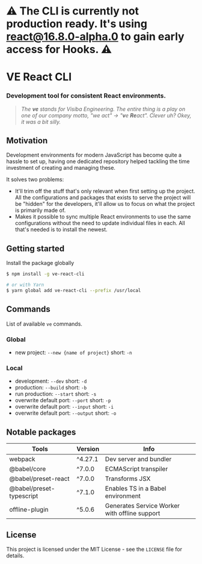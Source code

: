 # **⚠ The CLI is currently not production ready. It's using react@16.8.0-alpha.0 to gain early access for Hooks. ⚠**

# VE React CLI

### Development tool for consistent React environments.

>_The **ve** stands for Visiba Engineering. The entire thing is a play on one of our company motto, "we act" -> "**v**e **Re**act". Clever uh? Okey, it was a bit silly._

## Motivation
Development environments for modern JavaScript has become quite a hassle to set up, having one dedicated repository helped tackling the time investment of creating and managing these.

It solves two problems:
* It'll trim off the stuff that's only relevant when first setting up the project. All the configurations and packages that exists to serve the project will be "hidden" for the developers, it'll allow us to focus on what the project is primarily made of.
* Makes it possible to sync multiple React environments to use the same configurations without the need to update individual files in each. All that's needed is to install the newest.

## Getting started
Install the package globally
```bash
$ npm install -g ve-react-cli

# or with Yarn
$ yarn global add ve-react-cli --prefix /usr/local
```

## Commands
List of available `ve` commands.
### Global
* new project: `--new {name of project}` short: `-n`

### Local
* development: `--dev` short: `-d`
* production: `--build` short: `-b`
* run production: `--start` short: `-s`
* overwrite default port: `--port` short: `-p`
* overwrite default port: `--input` short: `-i`
* overwrite default port: `--output` short: `-o`

## Notable packages
| Tools                    | Version | Info                                          |
|--------------------------|---------|-----------------------------------------------|
| webpack                  | ^4.27.1 | Dev server and bundler                        |
| @babel/core              | ^7.0.0  | ECMAScript transpiler                         |
| @babel/preset-react      | ^7.0.0  | Transforms JSX                                |
| @babel/preset-typescript | ^7.1.0  | Enables TS in a Babel environment             |
| offline-plugin           | ^5.0.6  | Generates Service Worker with offline support |

## License
This project is licensed under the MIT License - see the `LICENSE` file for details.